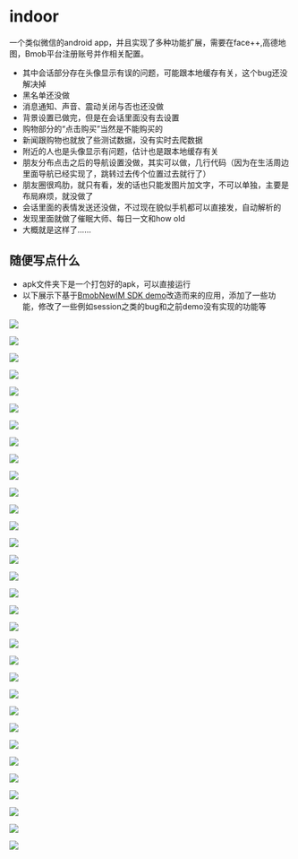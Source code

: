# indoor
一个类似微信的android app，并且实现了多种功能扩展，需要在face++,高德地图，Bmob平台注册账号并作相关配置。

* 其中会话部分存在头像显示有误的问题，可能跟本地缓存有关，这个bug还没解决掉
* 黑名单还没做
* 消息通知、声音、震动关闭与否也还没做
* 背景设置已做完，但是在会话里面没有去设置
* 购物部分的“点击购买”当然是不能购买的
* 新闻跟购物也就放了些测试数据，没有实时去爬数据
* 附近的人也是头像显示有问题，估计也是跟本地缓存有关
* 朋友分布点击之后的导航设置没做，其实可以做，几行代码（因为在生活周边里面导航已经实现了，跳转过去传个位置过去就行了）
* 朋友圈很鸡肋，就只有看，发的话也只能发图片加文字，不可以单独，主要是布局麻烦，就没做了
* 会话里面的表情发送还没做，不过现在貌似手机都可以直接发，自动解析的
* 发现里面就做了催眠大师、每日一文和how old
* 大概就是这样了......

## 随便写点什么

* apk文件夹下是一个打包好的apk，可以直接运行
* 以下展示下基于[BmobNewIM SDK demo](http://www.bmob.cn)改造而来的应用，添加了一些功能，修改了一些例如session之类的bug和之前demo没有实现的功能等

![](images/Screenshot_2017-04-25-18-57-45-088_Indoor.png)

![](images/Screenshot_2017-04-25-18-57-54-943_Indoor.png)

![](images/Screenshot_2017-04-25-18-58-03-589_Indoor.png)

![](images/Screenshot_2017-04-25-18-58-06-594_Indoor.png)

![](images/Screenshot_2017-04-25-18-58-21-021_Indoor.png)

![](images/Screenshot_2017-04-25-18-58-26-916_Indoor.png)

![](images/Screenshot_2017-04-25-18-58-32-944_Indoor.png)

![](images/Screenshot_2017-04-25-18-58-37-015_Indoor.png)

![](images/Screenshot_2017-04-25-18-58-41-063_Indoor.png)

![](images/Screenshot_2017-04-25-18-59-26-481_Indoor.png)

![](images/Screenshot_2017-04-25-18-59-39-719_Indoor.png)

![](images/Screenshot_2017-04-25-18-59-42-892_Indoor.png)

![](images/Screenshot_2017-04-25-18-59-51-228_Indoor.png)

![](images/Screenshot_2017-04-25-18-59-54-336_Indoor.png)

![](images/Screenshot_2017-04-25-19-00-01-387_Indoor.png)

![](images/Screenshot_2017-04-25-19-00-17-068_Indoor.png)

![](images/Screenshot_2017-04-25-19-00-38-609_Indoor.png)

![](images/Screenshot_2017-04-25-19-00-55-593_Indoor.png)

![](images/Screenshot_2017-04-25-19-00-58-242_Indoor.png)

![](images/Screenshot_2017-04-25-19-01-14-378_Indoor.png)

![](images/Screenshot_2017-04-25-19-01-17-669_Indoor.png)

![](images/Screenshot_2017-04-25-19-01-26-420_Indoor.png)

![](images/Screenshot_2017-04-25-19-01-32-952_Indoor.png)

![](images/Screenshot_2017-04-25-19-01-37-732_Indoor.png)

![](images/Screenshot_2017-04-25-19-01-48-937_Indoor.png)

![](images/Screenshot_2017-04-25-19-01-55-237_Indoor.png)

![](images/Screenshot_2017-04-25-19-02-11-121_Indoor.png)

![](images/Screenshot_2017-04-25-19-02-15-991_Indoor.png)

![](images/Screenshot_2017-04-25-19-02-35-033_Indoor.png)

![](images/Screenshot_2017-04-25-19-02-49-417_Indoor.png)

![](images/Screenshot_2017-04-25-19-03-01-386_Indoor.png)

![](images/Screenshot_2017-04-25-19-03-25-811_Indoor.png)
